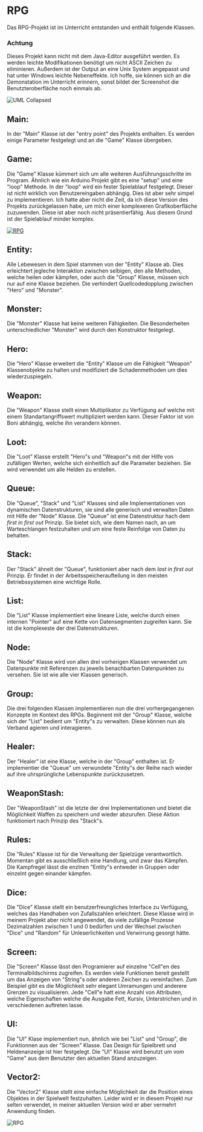 # RPG
Das RPG-Projekt ist im Unterricht entstanden und enthält folgende Klassen.

### Achtung
Dieses Projekt kann nicht mit dem Java-Editor ausgeführt werden. Es werden leichte Modifikationen benötigt um nicht ASCII Zeichen zu eliminieren. Außerdem ist der Output an eine Unix System angepasst und hat unter Windows leichte Nebeneffekte. Ich hoffe, sie können sich an die Demonstation im Unterricht erinnern, sonst bildet der Screenshot die Benutzteroberfläche noch einmals ab.

![UML Collapsed](diagram-collapsed.png)

## Main:
In der "Main" Klasse ist der "entry point" des Projekts enthalten. Es werden einige Parameter festgelegt und an die "Game" Klasse übergeben.
## Game:
Die "Game" Klasse kümmert sich um alle weiteren Ausführungsschritte im Program. Ähnlich wie ein Arduino Projekt gibt es eine "setup" und eine "loop" Methode. In der "loop" wird ein fester Spielablauf festgelegt. Dieser ist nicht wirklich von Benutzereingaben abhängig. Dies ist aber sehr simpel zu implementieren. Ich hatte aber nicht die Zeit, da ich diese Version des Projekts zurückgelassen habe, um mich einer komplexeren Grafikoberfläche zuzuwenden. Diese ist aber noch nicht präsentierfähig. Aus diesem Grund ist der Spielablauf minder komplex.

<a class="site-logo" href="https://github.com/canis-git/rpg" title="RPG">
	<img src="Interface.png" alt="RPG" style="width:auto;height:auto">
</a>


## Entity:
Alle Lebewesen in dem Spiel stammen von der "Entity" Klasse ab. Dies erleichtert jegleche Interaktion zwischen selbigen, den alle Methoden, welche heilen oder kämpfen, oder auch die "Group" Klasse, müssen sich nur auf eine Klasse beziehen. Die verhindert Quellcodedopplung zwischen "Hero" und "Monster".
## Monster:
Die "Monster" Klasse hat keine weiteren Fähigkeiten. Die Besonderheiten unterschiedlicher "Monster" wird durch den Konstruktor festgelegt.
## Hero:
Die "Hero" Klasse erweitert die "Entity" Klasse um die Fähigkeit "Weapon" Klassenobjekte zu halten und modifiziert die Schadenmethoden um dies wiederzuspiegeln.

## Weapon:
Die "Weapon" Klasse stellt einen Multiplikator zu Verfügung auf welche mit einem Standartangriffswert multipliziert werden kann. Dieser Faktor ist von Boni abhängig, welche ihn verandern können.

## Loot:
Die "Loot" Klasse erstellt "Hero"s und "Weapon"s mit der Hilfe von zufälligen Werten, welche sich einheitlich auf die Parameter beziehen. Sie wird verwendet um alle Helden zu erstellen.


## Queue:
Die "Queue", "Stack" und "List" Klasses sind alle Implementationen von dynamischen Datenstrukturen, sie sind alle generisch und verwalten Daten mit Hilfe der "Node" Klasse. Die "Queue" ist eine Datenstruktur hach dem *first in first out* Prinzip. Sie bietet sich, wie dem Namen nach, an um Warteschlangen festzuhalten und um eine feste Reinfolge von Daten zu behalten.
## Stack:
Der "Stack" ähnelt der "Queue", funktioniert aber nach dem *last in first out* Prinzip. Er findet in der Arbeitsspeicheraufteilung in den meisten Betriebssystemen eine wichtige Rolle.
## List:
Die "List" Klasse implementiert eine lineare Liste, welche durch einen internen "Pointer" auf eine Kette von Datensegmenten zugreifen kann. Sie ist die komplexeste der drei Datenstrukturen.
## Node:
Die "Node" Klasse wird von allen drei vorherigen Klassen verwendet um Datenpunkte mit Referenzen zu jeweils benachbarten Datenpunkten zu versehen. Sie ist wie alle vier Klassen generisch.


## Group:
Die drei folgenden Klassen implementieren nun die drei vorhergegangenen Konzepte im Kontext des RPGs. Beginnent mit der "Group" Klasse, welche sich der "List" bedient um "Entity"s zu verwalten. Diese können nun als Verband agieren und interagieren.
## Healer:
Der "Healer" ist eine Klasse, welche in der "Group" enthalten ist. Er implementier die "Queue" um verwundete "Entity"s der Reihe nach wieder auf ihre uhrsprüngliche Lebenspunkte zurückzusetzen.
## WeaponStash:
Der "WeaponStash" ist die letzte der drei Implementationen und bietet die Möglichkeit Waffen zu speichern und wieder abzurufen. Diese Aktion funktioniert nach Prinzip des "Stack"s.


## Rules:
Die "Rules" Klasse ist für die Verwaltung der Spielzüge verantwortlich. Momentan gibt es ausschließlich eine Handlung, und zwar das Kämpfen. Die Kampfregel lässt die enzlnen "Entity"s entweder in Gruppen oder einzelnt gegen einander kämpfen.
## Dice:
Die "Dice" Klasse stellt ein benutzerfreungliches Interface zu Verfügung, welches das Handhaben von Zufallszahlen erleichtert. Diese Klasse wird in meinem Projekt aber nicht angewendet, da viele zufällige Prozesse Dezimalzahlen zwischen 1 und 0 bedürfen und der Wechsel zwischen "Dice" und "Random" für Unleserlichkeiten und Verwirrung gesorgt hätte.


## Screen:
Die "Screen" Klasse lässt den Programierer auf einzelne "Cell"en des Terminalbildschirms zugreifen. Es werden viele Funktionen bereit gestellt um das Anzeigen von "String"s oder anderen Zeichen zu vereinfachen. Zum Beispiel gibt es die Möglichkeit sehr elegant Umramungen und anderere Grenzen zu visualisieren. Jede "Cell"e hatt eine Anzahl von Attributen, welche Eigenschaften welche die Ausgabe Fett, Kursiv, Unterstrichen und in verschiedenen auftreten lasse.
## UI:
Die "UI" Klase implementiert nun, ähnlich wie bei "List" und "Group", die Funktionnen aus der "Screen" Klasse. Das Design für Spielbrett und Heldenanzeige ist hier festgelegt. Die "UI" Klasse wird benutzt um vom "Game" aus dem Benutzter den aktuellen Stand anzuzeigen.
## Vector2:
Die "Vector2" Klasse stellt eine einfache Möglichkeit dar die Position eines Objektes in der Spielwelt festzuhalten. Leider wird er in diesem Projekt nur selten verwendet, in meiner aktuellen Version wird er aber vermehrt Anwendung finden.

![RPG](diagram.png)